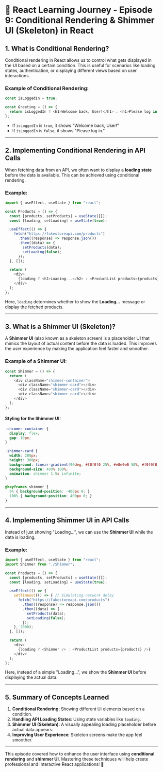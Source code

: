 # 🚀 React Learning Journey - Episode 9: Conditional Rendering & Shimmer UI (Skeleton) in React

## 1. What is Conditional Rendering?
Conditional rendering in React allows us to control what gets displayed in the UI based on a certain condition. This is useful for scenarios like loading states, authentication, or displaying different views based on user interactions.

### Example of Conditional Rendering:
```javascript
const isLoggedIn = true;

const Greeting = () => {
  return isLoggedIn ? <h1>Welcome back, User!</h1> : <h1>Please log in.</h1>;
};
```
- If `isLoggedIn` is `true`, it shows "Welcome back, User!"
- If `isLoggedIn` is `false`, it shows "Please log in."

---

## 2. Implementing Conditional Rendering in API Calls
When fetching data from an API, we often want to display a **loading state** before the data is available. This can be achieved using conditional rendering.

### Example:
```javascript
import { useEffect, useState } from "react";

const Products = () => {
  const [products, setProducts] = useState([]);
  const [loading, setLoading] = useState(true);

  useEffect(() => {
    fetch("https://fakestoreapi.com/products")
      .then((response) => response.json())
      .then((data) => {
        setProducts(data);
        setLoading(false);
      });
  }, []);

  return (
    <div>
      {loading ? <h2>Loading...</h2> : <ProductList products={products} />}
    </div>
  );
};
```
Here, `loading` determines whether to show the **Loading...** message or display the fetched products.

---

## 3. What is a Shimmer UI (Skeleton)?
A **Shimmer UI** (also known as a skeleton screen) is a placeholder UI that mimics the layout of actual content before the data is loaded. This improves the user experience by making the application feel faster and smoother.

### Example of a Shimmer UI:
```javascript
const Shimmer = () => {
  return (
    <div className="shimmer-container">
      <div className="shimmer-card"></div>
      <div className="shimmer-card"></div>
      <div className="shimmer-card"></div>
    </div>
  );
};
```

#### Styling for the Shimmer UI:
```css
.shimmer-container {
  display: flex;
  gap: 10px;
}

.shimmer-card {
  width: 200px;
  height: 300px;
  background: linear-gradient(90deg, #f0f0f0 25%, #e0e0e0 50%, #f0f0f0 75%);
  background-size: 400% 100%;
  animation: shimmer 1.5s infinite;
}

@keyframes shimmer {
  0% { background-position: -400px 0; }
  100% { background-position: 400px 0; }
}
```

---

## 4. Implementing Shimmer UI in API Calls
Instead of just showing "Loading...", we can use the **Shimmer UI** while the data is loading.

### Example:
```javascript
import { useEffect, useState } from "react";
import Shimmer from "./Shimmer";

const Products = () => {
  const [products, setProducts] = useState([]);
  const [loading, setLoading] = useState(true);

  useEffect(() => {
    setTimeout(() => { // Simulating network delay
      fetch("https://fakestoreapi.com/products")
        .then((response) => response.json())
        .then((data) => {
          setProducts(data);
          setLoading(false);
        });
    }, 2000);
  }, []);

  return (
    <div>
      {loading ? <Shimmer /> : <ProductList products={products} />}
    </div>
  );
};
```
Here, instead of a simple "Loading...", we show the **Shimmer UI** before displaying the actual data.

---

## 5. Summary of Concepts Learned
1. **Conditional Rendering**: Showing different UI elements based on a condition.
2. **Handling API Loading States**: Using state variables like `loading`.
3. **Shimmer UI (Skeleton)**: A visually appealing loading placeholder before actual data appears.
4. **Improving User Experience**: Skeleton screens make the app feel smoother.

---

This episode covered how to enhance the user interface using **conditional rendering** and **shimmer UI**. Mastering these techniques will help create professional and interactive React applications! 🚀